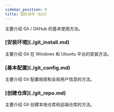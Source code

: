 ```yaml
---
sidebar_position: 0
title: 团队合作（Git）
---
```


主要介绍 Git / GitHub 的基本使用方法。

<h3 class="no-counter">[安装环境](./git_install.md)</h3>

主要介绍 Git 在 Windows 和 Ubuntu 平台的安装方法。

<h3 class="no-counter">[基本配置](./git_config.md)</h3>

主要介绍 Git 配置局部和全局用户信息的方法。

<h3 class="no-counter">[创建仓库](./git_repo.md)</h3>

主要介绍 Git 创建本地仓库和远端仓库的方法。
